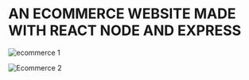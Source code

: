<h1>AN ECOMMERCE WEBSITE MADE WITH REACT NODE AND EXPRESS</h1>

![ecommerce 1](https://github.com/ibz11/ERN-Ecommerce/assets/90426909/8c14b449-5d7d-4710-a2c9-9c91615500d9)

![Ecommerce 2](https://github.com/ibz11/ERN-Ecommerce/assets/90426909/825799f5-bb1a-45b9-9f5b-5302df72e4ee)

